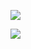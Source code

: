 ![](https://user-images.githubusercontent.com/115001323/226658570-92e35703-16a7-42af-b1ce-d5a13df19bd5.png)

![](https://user-images.githubusercontent.com/115001323/226657536-bf3533b6-7c75-4266-9740-7dc956789d91.jpeg)
